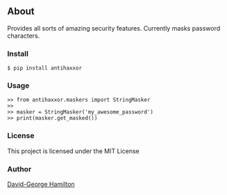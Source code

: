## About

Provides all sorts of amazing security features. Currently masks password characters.

###  Install

```
$ pip install antihaxxor  
```

### Usage

```
>> from antihaxxor.maskers import StringMasker
>>
>> masker = StringMasker('my_awesome_password')
>> print(masker.get_masked())
```


### License

This project is licensed under the MIT License


### Author

[David-George Hamilton](http://https://bbq.omglol.co.uk/)
